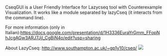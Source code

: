 CseqGUI is a User Friendly Interface for Lazycseq tool with Counterexample Visualization. 
It works like a module separated by lazyCseq (it interacts from the command line). 

For more information (only in Italian):https://docs.google.com/presentation/d/1H3336EuraYrGmm_FFopNhJcgAGw3ARJ7JjI_CgBiN4o/edit?usp=sharing

About LazyCseq: http://www.southampton.ac.uk/~gp1y10/cseq/
![](img/cseqgui_pres.png)